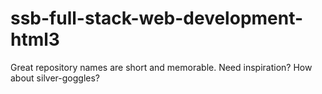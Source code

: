 # ssb-full-stack-web-development-html3
Great repository names are short and memorable. Need inspiration? How about silver-goggles?
